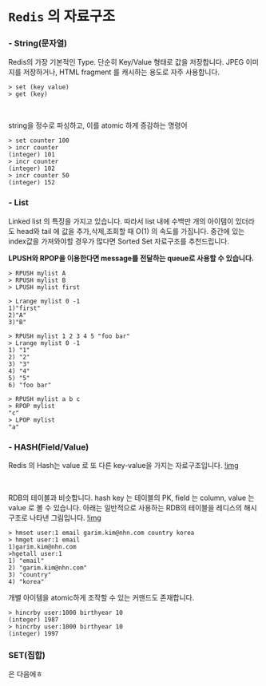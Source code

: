 # `Redis` 의 자료구조

### - String(문자열)

Redis의 가장 기본적인 Type. 단순히 Key/Value 형태로 값을 저장합니다.
JPEG 이미지를 저장하거나, HTML fragment 를 캐시하는 용도로 자주 사용합니다.

```
> set (key value)
> get (key)
```

<br>

string을 정수로 파싱하고, 이를 atomic 하게 증감하는 명령어

```
> set counter 100
> incr counter
(integer) 101
> incr counter
(integer) 102
> incr counter 50
(integer) 152
```

### - List

Linked list 의 특징을 가지고 있습니다. 따라서 list 내에 수백만 개의 아이템이 있더라도 head와 tail 에 값을 추가,삭제,조회할 때 O(1) 의 속도를 가집니다.
중간에 있는 index값을 가져와야할 경우가 많다면 Sorted Set 자료구조를 추천드립니다.

**LPUSH와 RPOP을 이용한다면 message를 전달하는 queue로 사용할 수 있습니다.**

```
> RPUSH mylist A
> RPUSH mylist B
> LPUSH mylist first

> Lrange mylist 0 -1
1)"first"
2)"A"
3)"B"

```

```
> RPUSH mylist 1 2 3 4 5 "foo bar"
> Lrange mylist 0 -1
1) "1"
2) "2"
3) "3"
4) "4"
5) "5"
6) "foo bar"

```

```
> RPUSH mylist a b c
> RPOP mylist
"c"
> LPOP mylist
"a"
```

### - HASH(Field/Value)

Redis 의 Hash는 value 로 또 다른 key-value을 가지는 자료구조입니다.
[!img](https://miro.medium.com/max/640/1*KoB9bWH9hC88CfkaNclnWw.webp)

<br>

RDB의 테이블과 비슷합니다. hash key 는 테이블의 PK, field 는 column, value 는 value 로 볼 수 있습니다. 아래는 일반적으로 사용하는 RDB의 테이블을 레디스의 해시 구조로 나타낸 그림입니다.
[!img](https://miro.medium.com/max/720/1*Zc-Xo3Peb0Cew4IBiFQb7Q.webp)

```
> hmset user:1 email garim.kim@nhn.com country korea
> hmget user:1 email
1)garim.kim@nhn.com
>hgetall user:1
1) "email"
2) "garim.kim@nhn.com"
3) "country"
4) "korea"
```

개별 아이템을 atomic하게 조작할 수 있는 커맨드도 존재합니다.

```
> hincrby user:1000 birthyear 10
(integer) 1987
> hincrby user:1000 birthyear 10
(integer) 1997
```

### SET(집합)

은 다음에ㅎ
